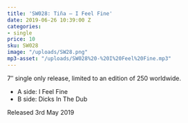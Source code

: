 ```yaml
---
title: 'SW028: Tiña – I Feel Fine'
date: 2019-06-26 10:39:00 Z
categories:
- single
price: 10
sku: SW028
image: "/uploads/SW28.png"
mp3-asset: "/uploads/SW028%20-%20I%20Feel%20Fine.mp3"
---
```


7″ single only release, limited to an edition of 250 worldwide.

* A side: I Feel Fine
* B side: Dicks In The Dub

Released 3rd May 2019